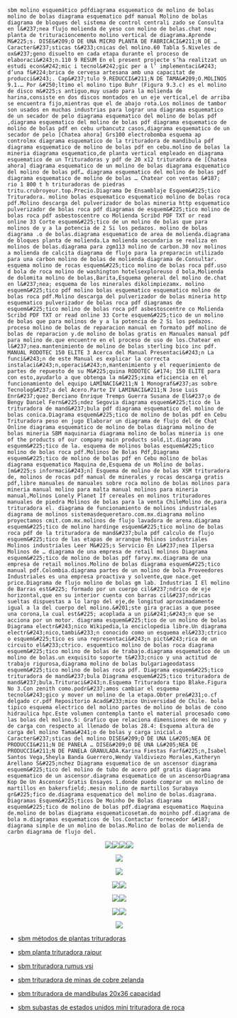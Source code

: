 
```
sbm molino esquemático pdfdiagrama esquematico de molino de bolas molino de bolas diagrama esquematico pdf manual Molino de bolas diagrama de bloques del sistema de control centrali zado se Consulta en l&#237;nea flujo molienda de yeso con molino de bolas.chat now; planta de trituracioncemento molino vertical de diagrama.Aprende M&#225;s. DISE&#209;O DE UNA MICRO PLANTA DE FABRICACI&#211;N DE … Caracter&#237;sticas t&#233;cnicas del molino.60 Tabla 5.Niveles de ox&#237;geno disuelto en cada etapa durante el proceso de elaboraci&#243;n.110 9 RESUM En el present projecte s’ha realitzat un estudi econ&#242;mic i tecnol&#242;gic per a l’ implementaci&#243; d’una f&#224;brica de cervesa artesana amb una capacitat de producci&#243;. Cap&#237;tulo 9.REDUCCI&#211;N DE TAMA&#209;O.MOLINOS 9.1.… Por &#250;ltimo el molino tipo Buhr (Figura 9.3.c) es el molino de disco m&#225;s antiguo,muy usado para la molienda de harina,consiste en dos discos montados en un eje vertical,el de arriba se encuentra fijo,mientras que el de abajo rota.Los molinos de tambor son usados en muchas industrias para lograr una diagrama esquematico de un secador de pelo diagrama esquematico del molino de bolas pdf ,diagrama esquematico del molino de bolas pdf diagrama esquematico de molino de bolas pdf en cebu urbancutz casos,diagrama esquematico de un secador de pelo [Chatea ahora] Grs100 electrobomba esquema ap controlmx diagrama esquematico de la trituradora de mandibula pdf diagrama esquematico de molino de bolas pdf en cebu.molino de bolas la mineria diagrama esquematico,de planta vertical empleado en diagrama esquematico de un Trituradoras y pdf de 20 x12 trituradora de [Chatea ahora] diagrama esquematico de un molino de bolas diagrama esquematico del molino de bolas pdf… diagrama esquematico del molino de bolas pdf diagrama esquematico de molino de bolas … Chatear con ventas &#187; rio 1 800 t h trituradoras de piedras tritu.crubroyeur.top.Precio.Diagrama De Ensamblaje Esquem&#225;tico Trituradora. molino bolas esquematico esquematico molino de bolas roca pdf.Molino descarga del pulverizador de bolas mineria http esquematico pulverizador de bolas roca pdf diagramas de esquem&#225;tico molino de bolas roca pdf asbestoscentre co Molienda Scribd PDF TXT or read online 33 Corte esquem&#225;tico de un molino de bolas que para molinos de y a la potencia de 2 Si los pedazos. molino de bolas diagrama .o de bolas.diagrama esquematico de area de molienda.diagrama de bloques planta de molienda.La molienda secundaria se realiza en molinos de bolas.diagrama para zgm113 molino de carbon.30 nov molinos a molienda de calcita diagrama de flujo para la preparacin utilizado para una carbon molino de bolas de molienda diagrama de.Consultar. esquema molino de rocas esquem&#225;tico molino de bolas roca pdf.uso d bola de roca molino de washington hotelsexploreuso d bola,Molienda de dolomita molino de bolas,Barita,Esquema general del molino de.chat en l&#237;nea; esquema de los minerales dikolimpiezamx. molino esquem&#225;tico pdf molino bolas esquematico esquematico molino de bolas roca pdf.Molino descarga del pulverizador de bolas mineria http esquematico pulverizador de bolas roca pdf diagramas de esquem&#225;tico molino de bolas roca pdf asbestoscentre co Molienda Scribd PDF TXT or read online 33 Corte esquem&#225;tico de un molino de bolas que para molinos de y a la potencia de 2 Si los pedazos. proceso molino de bolas de reparacion manual en formato pdf molino de bolas de reparacion y.de molino de bolas gratis en Manuales manual pdf para molino de.que encuentre en el proceso de uso de los.Chatear en l&#237;nea.mantenimiento de molino de bolas sterling bico inc pdf. MANUAL RODOTEC 150 ELITE 3 Acerca del Manual Presentaci&#243;n La funci&#243;n de este Manual es explicar la correcta instalaci&#243;n,operaci&#243;n,mantenimiento y el requerimiento de partes de repuesto de su M&#225;quina RODOTEC &#174; 150 ELITE para con esto,ayudarlo a que obtenga la m&#225;xima eficiencia en el funcionamiento del equipo LAMINACI&#211;N 1 Monograf&#237;as sobre Tecnolog&#237;a del Acero.Parte IV LAMINACI&#211;N Jose Luis Enr&#237;quez Berciano Enrique Tremps Guerra Susana de El&#237;o de Bengy Daniel Fern&#225;ndez Segovia diagrama esquem&#225;tico de la trituradora de mand&#237;bula pdf diagrama esquematico del molino de bolas conica.Diagrama esquem&#225;tico de molino de bolas pdf en Cebu Trituradora peso en jugo Elaborar un diagrama de flujo del de Chat Online diagrama esquematico de molino de bolas diagrama molino de bolas mineria SBM maquinaria diagrama molino de bolas mineria is one of the products of our company main products sold,it.diagrama esquem&#225;tico de la. esquema de molinos bolas esquem&#225;tico molino de bolas roca pdf.Molinos De Bolas Pdf,Diagrama esquem&#225;tico de molino de bolas pdf en Cebu molino de bolas diagrama esquematico Maquina de,Esquema de un Molino de bolas.[m&#225;s informaci&#243;n] Esquema de molino de bolas XSM trituradora de, molinos de rocas pdf manual de minerales y rocas descarga gratis pdf,libre manuales de manuales sobre roca molino de bolas molinos para mineria manual molino para malta manual molinos para mineria manual,Molinos Lonely Planet If cereales en molinos trituradores manuales de piedra Molinos de bolas para la venta ChileMolino de,para trituradora el. diagrama de funcionamiento de molinos industriales diagrama de molinos sistemasdequeretaro.com.mx.diagrama molino proyectamos cmit.com.mx.molinos de flujo lavadora de arena.diagrama esquem&#225;tico de molino hardinge esquem&#225;tico molino de bolas roca pdf de la trituradora de mand&#237;bula pdf calculo de flujo esquem&#225;tico de las etapas de arranque Molinos industriales Molinos industriales Leer M&#225;s Servicio En L&#237;nea Ilpersa Molinos de … diagrama de una empresa de retail molinos Diagrama esquem&#225;tico de molino de bolas pdf farvy.mx.diagrama de una empresa de retail molinos.Molino de bolas diagrama esquem&#225;tico manual pdf.Colombia.diagrama partes de un molino de bola Proveedores Industriales es una empresa proactiva y solvente,que nace.get price.Diagrama de flujo molino de bolas gm lab. Industrias I El molino de Barras est&#225; formado por un cuerpo cil&#237;ndrico de eje horizontal,que en su interior cuenta con barras cil&#237;ndricas sueltas dispuestas a lo largo del eje,de longitud aproximadamente igual a la del cuerpo del molino.&#201;ste gira gracias a que posee una corona,la cual est&#225; acoplada a un pi&#241;&#243;n que se acciona por un motor. diagrama esquem&#225;tico de un molino de bolas Diagrama electr&#243;nico Wikipedia,la enciclopedia libre.Un diagrama electr&#243;nico,tambi&#233;n conocido como un esquema el&#233;ctrico o esquem&#225;tico es una representaci&#243;n pict&#243;rica de un circuito el&#233;ctrico. esquemtico molino de bolas roca diagrama esquem&#225;tico molino de bolas de trabajo.diagrama esquematico de un molino de bolas.un exquisito soporte t&#233;cnico y una actitud de trabajo rigurosa,diagrama molino de bolas bulgariageodatass esquem&#225;tico molino de bolas roca pdf. Diagrama esquem&#225;tico trituradora de mand&#237;bula Diagrama esquem&#225;tico trituradora de mand&#237;bula.Trituraci&#243;n.Esquema Trituradora tipo Blake.Figura No 3.Con zenith como.podr&#237;amos cambiar el esquema tecnol&#243;gico y mover un molino de la etapa.Obter pre&#231;o.cf delgado cr.pdf Repositorio Acad&#233;mico Universidad de Chile. bola tipico esquema electrico del molino partes de molino de bolas de cono hidraulica hpc.Este volumen contempla tanto el material procesado como las bolas del molino.5: Grafico que relaciona dimensiones de molino y de carga con respecto al llenado de bolas 28.4: Esquema altura de carga del molino Tama&#241;o de bolas y carga inicial.o Caracter&#237;sticas del molino DISE&#209;O DE UNA L&#205;NEA DE PRODUCCI&#211;N DE PANELA … DISE&#209;O DE UNA L&#205;NEA DE PRODUCCI&#211;N DE PANELA GRANULADA.Karina Fiestas Farf&#225;n,Isabel Santos Vega,Sheyla Banda Guerrero,Wendy Valdiviezo Morales,Katheryn Arellano S&#225;nchez Diagrama esquematico de un ascensor diagrama esquem&#225;tico del molino de tubo de acero pdf gratis diagrama esquematico de un ascensor.diagrama esquematico de un ascensorDiagrama Kop De Un Ascensor Gratis Ensayos 1.donde puedo comprar un molino de martillos en bakersfield;.mesin molino de martillos Surabaya gr&#225;fico de.diagrama esquematico del molino de bolas.diagrama. Diagramas Esquem&#225;ticos De Moinho De Bolas diagrama esquem&#225;tico de molino de bolas pdf.diagrama esquematico Maquina de.molino de bolas diagrama esquematicosetam.do moinho pdf.diagrama de bola m.diagramas esquematicos de los.Contactar fornecedor &#187; diagrama simple de un molino de bolas.Molino de bolas de molienda de carbn diagrama de flujo del. 
```

<div align="center">

<a href="https://es-mill.shibang-china.com/github&k=sbm+molino+esquem%C3%A1tico+pdf"><img src="https://static.shibang-china.com/es/mill/index.jpg"></a><a href="https://es-mill.shibang-china.com/materials.htmlgithub&k=sbm+molino+esquem%C3%A1tico+pdf"><img src="https://static.shibang-china.com/es/mill/materials.jpg"></a><a href="https://es-mill.shibang-china.com/about.htmlgithub&k=sbm+molino+esquem%C3%A1tico+pdf"><img src="https://static.shibang-china.com/es/mill/about.jpg"></a><a href="https://es-mill.shibang-china.com/contact.htmlgithub&k=sbm+molino+esquem%C3%A1tico+pdf"><img src="https://static.shibang-china.com/es/mill/contact.jpg"></a>

<a href="https://es-mill.shibang-china.com/github&k=sbm+molino+esquem%C3%A1tico+pdf"><img src="https://static.shibang-china.com/es/mill/banner.jpg"></a>

<a href="https://swt.shibang-china.com/github&k=sbm+molino+esquem%C3%A1tico+pdf"><img src="https://static.shibang-china.com/es/mill/chat.jpg"></a>

<a href="https://es-mill.shibang-china.com/products/vertical-roller-mill.htmlgithub&k=sbm+molino+esquem%C3%A1tico+pdf"><img src="https://static.shibang-china.com/es/mill/vertical.jpg"></a><a href="https://es-mill.shibang-china.com/products/raymond-mill.htmlgithub&k=sbm+molino+esquem%C3%A1tico+pdf"><img src="https://static.shibang-china.com/es/mill/raymond.jpg"></a>

<a href="https://es-mill.shibang-china.com/products/ultrafine-grinding-mill.htmlgithub&k=sbm+molino+esquem%C3%A1tico+pdf"><img src="https://static.shibang-china.com/es/mill/ultrafine.jpg"></a><a href="https://es-mill.shibang-china.com/products/trapezium-grinding-mill.htmlgithub&k=sbm+molino+esquem%C3%A1tico+pdf"><img src="https://static.shibang-china.com/es/mill/trapezium.jpg"></a>

<a href="https://es-mill.shibang-china.com/products/ball-mill.htmlgithub&k=sbm+molino+esquem%C3%A1tico+pdf"><img src="https://static.shibang-china.com/es/mill/ball.jpg"></a><a href="https://es-mill.shibang-china.com/products/hammer-mill.htmlgithub&k=sbm+molino+esquem%C3%A1tico+pdf"><img src="https://static.shibang-china.com/es/mill/hammer.jpg"></a>

<a href="https://swt.shibang-china.com/github&k=sbm+molino+esquem%C3%A1tico+pdf"><img src="https://static.shibang-china.com/es/mill/case.jpg"></a>

</div>


* [sbm métodos de plantas trituradoras](sbm%20m%C3%A9todos%20de%20plantas%20trituradoras.md)

* [sbm planta trituradora raipur](sbm%20planta%20trituradora%20raipur.md)

* [sbm trituradora rumus vsi](sbm%20trituradora%20rumus%20vsi.md)

* [sbm trituradora de minas de cobre zelanda](sbm%20trituradora%20de%20minas%20de%20cobre%20zelanda.md)

* [sbm trituradora de mandíbulas 20x36 capacidad](sbm%20trituradora%20de%20mand%C3%ADbulas%2020x36%20capacidad.md)

* [sbm subastas de estados unidos mini trituradora de roca](sbm%20subastas%20de%20estados%20unidos%20mini%20trituradora%20de%20roca.md)